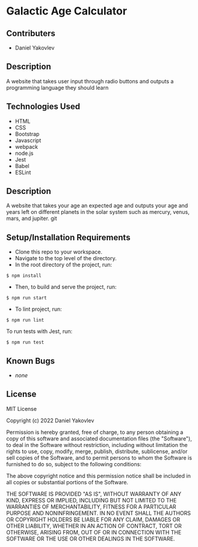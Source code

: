 # Galactic Age Calculator

## Contributers
* Daniel Yakovlev

## Description
A website that takes user input through radio buttons and outputs a programming language they should learn

## Technologies Used

* HTML 
* CSS 
* Bootstrap
* Javascript
* webpack
* node.js
* Jest
* Babel
* ESLint

## Description
A website that takes your age an expected age and outputs your age and years left on different planets in the solar system such as mercury, venus, mars, and jupiter.
git
## Setup/Installation Requirements

* Clone this repo to your workspace.
* Navigate to the top level of the directory.
* In the root directory of the project, run:
```
$ npm install
```
* Then, to build and serve the project, run: 
```
$ npm run start
```
* To lint project, run:
```
$ npm run lint
```
To run tests with Jest, run:
```
$ npm run test
```

## Known Bugs
* _none_

## License

MIT License

Copyright (c) 2022 Daniel Yakovlev


Permission is hereby granted, free of charge, to any person obtaining a copy
of this software and associated documentation files (the "Software"), to deal
in the Software without restriction, including without limitation the rights
to use, copy, modify, merge, publish, distribute, sublicense, and/or sell
copies of the Software, and to permit persons to whom the Software is
furnished to do so, subject to the following conditions:

The above copyright notice and this permission notice shall be included in all
copies or substantial portions of the Software.

THE SOFTWARE IS PROVIDED "AS IS", WITHOUT WARRANTY OF ANY KIND, EXPRESS OR
IMPLIED, INCLUDING BUT NOT LIMITED TO THE WARRANTIES OF MERCHANTABILITY,
FITNESS FOR A PARTICULAR PURPOSE AND NONINFRINGEMENT. IN NO EVENT SHALL THE
AUTHORS OR COPYRIGHT HOLDERS BE LIABLE FOR ANY CLAIM, DAMAGES OR OTHER
LIABILITY, WHETHER IN AN ACTION OF CONTRACT, TORT OR OTHERWISE, ARISING FROM,
OUT OF OR IN CONNECTION WITH THE SOFTWARE OR THE USE OR OTHER DEALINGS IN THE
SOFTWARE.